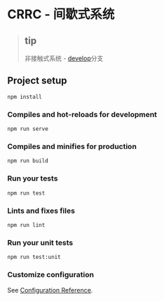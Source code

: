 # CRRC - 间歇式系统

> ## tip
> 非接触式系统 - [develop](http://mzh-by.tpddns.cn:6777/MZH-Frontend/crrc/-/tree/develop)分支


## Project setup
```
npm install
```

### Compiles and hot-reloads for development
```
npm run serve
```

### Compiles and minifies for production
```
npm run build
```

### Run your tests
```
npm run test
```

### Lints and fixes files
```
npm run lint
```

### Run your unit tests
```
npm run test:unit
```

### Customize configuration
See [Configuration Reference](https://cli.vuejs.org/config/).
